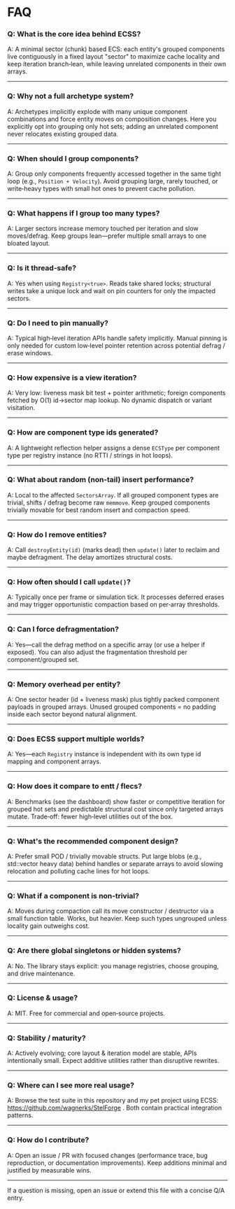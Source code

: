 # FAQ

### Q: What is the core idea behind ECSS?
A: A minimal sector (chunk) based ECS: each entity's grouped components live contiguously in a fixed layout "sector" to maximize cache locality and keep iteration branch‑lean, while leaving unrelated components in their own arrays.

---

### Q: Why not a full archetype system?
A: Archetypes implicitly explode with many unique component combinations and force entity moves on composition changes. Here you explicitly opt into grouping only hot sets; adding an unrelated component never relocates existing grouped data.

---

### Q: When should I group components?
A: Group only components frequently accessed together in the same tight loop (e.g., `Position + Velocity`). Avoid grouping large, rarely touched, or write‑heavy types with small hot ones to prevent cache pollution.

---

### Q: What happens if I group too many types?
A: Larger sectors increase memory touched per iteration and slow moves/defrag. Keep groups lean—prefer multiple small arrays to one bloated layout.

---

### Q: Is it thread‑safe?
A: Yes when using `Registry<true>`. Reads take shared locks; structural writes take a unique lock and wait on pin counters for only the impacted sectors.

---

### Q: Do I need to pin manually?
A: Typical high‑level iteration APIs handle safety implicitly. Manual pinning is only needed for custom low‑level pointer retention across potential defrag / erase windows.

---

### Q: How expensive is a view iteration?
A: Very low: liveness mask bit test + pointer arithmetic; foreign components fetched by O(1) id→sector map lookup. No dynamic dispatch or variant visitation.

---

### Q: How are component type ids generated?
A: A lightweight reflection helper assigns a dense `ECSType` per component type per registry instance (no RTTI / strings in hot loops).

---

### Q: What about random (non‑tail) insert performance?
A: Local to the affected `SectorsArray`. If all grouped component types are trivial, shifts / defrag become raw `memmove`. Keep grouped components trivially movable for best random insert and compaction speed.

---

### Q: How do I remove entities?
A: Call `destroyEntity(id)` (marks dead) then `update()` later to reclaim and maybe defragment. The delay amortizes structural costs.

---

### Q: How often should I call `update()`?
A: Typically once per frame or simulation tick. It processes deferred erases and may trigger opportunistic compaction based on per‑array thresholds.

---

### Q: Can I force defragmentation?
A: Yes—call the defrag method on a specific array (or use a helper if exposed). You can also adjust the fragmentation threshold per component/grouped set.

---

### Q: Memory overhead per entity?
A: One sector header (id + liveness mask) plus tightly packed component payloads in grouped arrays. Unused grouped components = no padding inside each sector beyond natural alignment.

---

### Q: Does ECSS support multiple worlds?
A: Yes—each `Registry` instance is independent with its own type id mapping and component arrays.

---

### Q: How does it compare to entt / flecs?
A: Benchmarks (see the dashboard) show faster or competitive iteration for grouped hot sets and predictable structural cost since only targeted arrays mutate. Trade‑off: fewer high‑level utilities out of the box.

---

### Q: What's the recommended component design?
A: Prefer small POD / trivially movable structs. Put large blobs (e.g., std::vector heavy data) behind handles or separate arrays to avoid slowing relocation and polluting cache lines for hot loops.

---

### Q: What if a component is non‑trivial?
A: Moves during compaction call its move constructor / destructor via a small function table. Works, but heavier. Keep such types ungrouped unless locality gain outweighs cost.

---

### Q: Are there global singletons or hidden systems?
A: No. The library stays explicit: you manage registries, choose grouping, and drive maintenance.

---

### Q: License & usage?
A: MIT. Free for commercial and open‑source projects.

---

### Q: Stability / maturity?
A: Actively evolving; core layout & iteration model are stable, APIs intentionally small. Expect additive utilities rather than disruptive rewrites.

---

### Q: Where can I see more real usage?
A: Browse the test suite in this repository and my pet project using ECSS: https://github.com/wagnerks/StelForge . Both contain practical integration patterns.

---

### Q: How do I contribute?
A: Open an issue / PR with focused changes (performance trace, bug reproduction, or documentation improvements). Keep additions minimal and justified by measurable wins.

---

If a question is missing, open an issue or extend this file with a concise Q/A entry.
